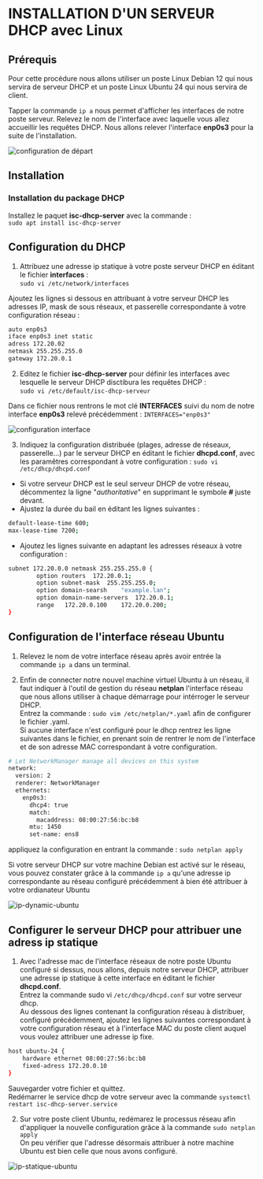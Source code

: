 # INSTALLATION D'UN SERVEUR DHCP avec Linux

## Prérequis

Pour cette procédure nous allons utiliser un poste Linux Debian 12 qui nous servira de serveur DHCP et un poste Linux Ubuntu 24 qui nous servira de client.

Tapper la commande `ip a` nous permet d'afficher les interfaces de notre poste serveur. Relevez le nom de l'interface avec laquelle vous allez accueillir les requêtes DHCP. 
Nous allons relever l'interface __enp0s3__ pour la suite de l'installation.

![configuration de départ](Réseaux/INSTALLATION-DHCP-LINUX/images/serveru-dhcp-config-(interface).png)


## Installation

### Installation du package DHCP

Installez le paquet __isc-dhcp-server__ avec la commande :\
`sudo apt install isc-dhcp-server`

## Configuration du DHCP


1. Attribuez une adresse ip statique à votre poste serveur DHCP en éditant le fichier __interfaces__ :\
`sudo vi /etc/network/interfaces`

Ajoutez les lignes si dessous en attribuant à votre serveur DHCP les adresses IP, mask de sous réseaux, et passerelle correspondante à votre configuration réseau :

```bash
auto enp0s3
iface enp0s3 inet static
adress 172.20.02
netmask 255.255.255.0
gateway 172.20.0.1
```

2. Editez le fichier __isc-dhcp-server__ pour définir les interfaces avec lesquelle le serveur DHCP disctibura les requêtes DHCP :\
`sudo vi /etc/default/isc-dhcp-serveur`

Dans ce fichier nous rentrons le mot clé __INTERFACES__ suivi du nom de notre interface __enp0s3__ relevé précédemment : 
`INTERFACES="enp0s3"`

![configuration interface](Réseaux/INSTALLATION-DHCP-LINUX/images/interface-configuration.png)

3. Indiquez la configuration distribuée (plages, adresse de réseaux, passerelle...) par le serveur DHCP en éditant le fichier __dhcpd.conf__, avec les paramêtres correspondant à votre configuration :
`sudo vi /etc/dhcp/dhcpd.conf`

  - Si votre serveur DHCP est le seul serveur DHCP de votre réseau, décommentez la ligne "_authoritative_" en supprimant le symbole __#__ juste devant.
  - Ajustez la durée du bail en éditant les lignes suivantes :

```bash
default-lease-time 600;
max-lease-time 7200;
```

  - Ajoutez les lignes suivante en adaptant les adresses réseaux à votre configuration :
```bash
subnet 172.20.0.0 netmask 255.255.255.0 {
        option routers  172.20.0.1;
        option subnet-mask  255.255.255.0;
        option domain-searsh    "example.lan";
        option domain-name-servers  172.20.0.1;
        range   172.20.0.100    172.20.0.200;
}
```

## Configuration de l'interface réseau Ubuntu

1. Relevez le nom de votre interface réseau après avoir entrée la commande `ip a` dans un terminal.

2. Enfin de connecter notre nouvel machine virtuel Ubuntu à un réseau, il faut indiquer à l'outil de gestion du réseau __netplan__ l'interface réseau que nous allons utiliser à chaque démarrage pour intérroger le serveur DHCP.\
Entrez la commande : `sudo vim /etc/netplan/*.yaml` afin de configurer le fichier .yaml.\
Si aucune interface n'est configuré pour le dhcp rentrez les ligne suivantes dans le fichier, en prenant soin de rentrer le nom de l'interface et de son adresse MAC correspondant à votre configuration.
```bash
# Let NetworkManager manage all devices on this system
network:
  version: 2
  renderer: NetworkManager
  ethernets:
    enp0s3:
      dhcp4: true
      match:
        macaddress: 08:00:27:56:bc:b8
      mtu: 1450
      set-name: ens8
```
appliquez la configuration en entrant la commande : `sudo netplan apply`

Si votre serveur DHCP sur votre machine Debian est activé sur le réseau, vous pouvez constater grâce à la commande `ip a` qu'une adresse ip correspondante au réseau configuré précédemment à bien été attribuer à votre ordianateur Ubuntu

![ip-dynamic-ubuntu](Réseaux/INSTALLATION-DHCP-LINUX/images/attrib-dynamic-ubuntu.png)

## Configurer le serveur DHCP pour attribuer une adress ip statique
 
1. Avec l'adresse mac de l'interface réseaux de notre poste Ubuntu configuré si dessus, nous allons, depuis notre serveur DHCP, attribuer une adresse ip statique à cette interface en éditant le fichier __dhcpd.conf__.\
Entrez la commande sudo vi `/etc/dhcp/dhcpd.conf` sur votre serveur dhcp.\
Au dessous des lignes contenant la configuration réseau à distribuer, configuré précédemment, ajoutez les lignes suivantes correspondant à votre configuration réseau et à l'interface MAC du poste client auquel vous voulez attribuer une adresse ip fixe.
```bash
host ubuntu-24 {
    hardware ethernet 08:00:27:56:bc:b8
    fixed-adress 172.20.0.10
}
```
Sauvegarder votre fichier et quittez.\
Redémarrer le service dhcp de votre serveur avec la commande `systemctl restart isc-dhcp-server.service`

2. Sur votre poste client Ubuntu, redémarez le processus réseau afin d'appliquer la nouvelle configuration grâce à la commande `sudo netplan apply`\
On peu vérifier que l'adresse désormais attribuer à notre machine Ubuntu est bien celle que nous avons configuré.

![ip-statique-ubuntu](Réseaux/INSTALLATION-DHCP-LINUX/images/ip-static-ubuntu.png)



